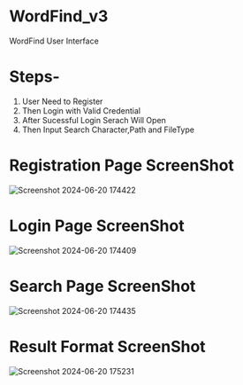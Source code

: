 # WordFind_v3

WordFind User Interface

# Steps-
1. User Need to Register
2. Then Login with Valid Credential
3. After Sucessful Login Serach Will Open
4. Then Input Search Character,Path and FileType

# Registration Page ScreenShot
![Screenshot 2024-06-20 174422](https://github.com/valc5083/WordFind-Angular/assets/79640467/3fa0f725-4e33-4f95-b502-61ddbfca723e)

# Login Page ScreenShot 
![Screenshot 2024-06-20 174409](https://github.com/valc5083/WordFind-Angular/assets/79640467/f82a17fe-5f5b-4fbb-b1ed-6ef10e1cd3d4)

# Search Page ScreenShot 
![Screenshot 2024-06-20 174435](https://github.com/valc5083/WordFind-Angular/assets/79640467/a8aa8805-c415-47e5-b08d-36fef067fc72)

# Result Format ScreenShot 
![Screenshot 2024-06-20 175231](https://github.com/valc5083/WordFind-Angular/assets/79640467/dfa5fee2-fcd2-4dfb-b5b0-c39e91aa3b28)
